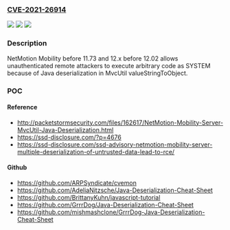 ### [CVE-2021-26914](https://cve.mitre.org/cgi-bin/cvename.cgi?name=CVE-2021-26914)
![](https://img.shields.io/static/v1?label=Product&message=n%2Fa&color=blue)
![](https://img.shields.io/static/v1?label=Version&message=n%2Fa&color=blue)
![](https://img.shields.io/static/v1?label=Vulnerability&message=n%2Fa&color=brighgreen)

### Description

NetMotion Mobility before 11.73 and 12.x before 12.02 allows unauthenticated remote attackers to execute arbitrary code as SYSTEM because of Java deserialization in MvcUtil valueStringToObject.

### POC

#### Reference
- http://packetstormsecurity.com/files/162617/NetMotion-Mobility-Server-MvcUtil-Java-Deserialization.html
- https://ssd-disclosure.com/?p=4676
- https://ssd-disclosure.com/ssd-advisory-netmotion-mobility-server-multiple-deserialization-of-untrusted-data-lead-to-rce/

#### Github
- https://github.com/ARPSyndicate/cvemon
- https://github.com/AdeliaNitzsche/Java-Deserialization-Cheat-Sheet
- https://github.com/BrittanyKuhn/javascript-tutorial
- https://github.com/GrrrDog/Java-Deserialization-Cheat-Sheet
- https://github.com/mishmashclone/GrrrDog-Java-Deserialization-Cheat-Sheet

